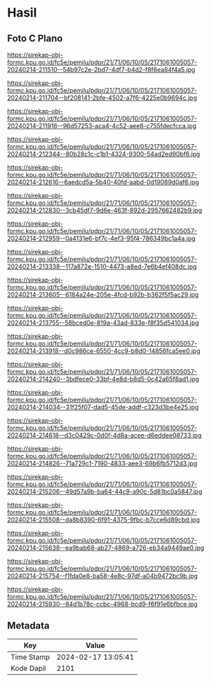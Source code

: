 # Hasil

## Foto C Plano

https://sirekap-obj-formc.kpu.go.id/fc5e/pemilu/pdpr/21/71/06/10/05/2171061005057-20240214-211510--54b97c2e-2bd7-4df7-b4d2-f8f6ea84f4a5.jpg

https://sirekap-obj-formc.kpu.go.id/fc5e/pemilu/pdpr/21/71/06/10/05/2171061005057-20240214-211704--bf208141-2bfe-4502-a7f6-4225e0b9694c.jpg

https://sirekap-obj-formc.kpu.go.id/fc5e/pemilu/pdpr/21/71/06/10/05/2171061005057-20240214-211916--96d57253-aca4-4c52-aee8-c755fdecfcca.jpg

https://sirekap-obj-formc.kpu.go.id/fc5e/pemilu/pdpr/21/71/06/10/05/2171061005057-20240214-212344--80b28c1c-c1b1-4324-9300-54ad2ed90bf6.jpg

https://sirekap-obj-formc.kpu.go.id/fc5e/pemilu/pdpr/21/71/06/10/05/2171061005057-20240214-212616--6aedcd5a-5b40-40fd-aabd-0d19089d0af6.jpg

https://sirekap-obj-formc.kpu.go.id/fc5e/pemilu/pdpr/21/71/06/10/05/2171061005057-20240214-212830--3cb45df7-9d6e-463f-892d-2957662482b9.jpg

https://sirekap-obj-formc.kpu.go.id/fc5e/pemilu/pdpr/21/71/06/10/05/2171061005057-20240214-212959--0a4131e6-bf7c-4ef3-95f4-786349bc1a4a.jpg

https://sirekap-obj-formc.kpu.go.id/fc5e/pemilu/pdpr/21/71/06/10/05/2171061005057-20240214-213338--117a872e-1510-4473-a8ed-7e6b4ef408dc.jpg

https://sirekap-obj-formc.kpu.go.id/fc5e/pemilu/pdpr/21/71/06/10/05/2171061005057-20240214-213605--6184a24e-205e-4fcd-b92b-b362f5f5ac29.jpg

https://sirekap-obj-formc.kpu.go.id/fc5e/pemilu/pdpr/21/71/06/10/05/2171061005057-20240214-213755--58bced0e-819a-43ad-833e-f8f35d541034.jpg

https://sirekap-obj-formc.kpu.go.id/fc5e/pemilu/pdpr/21/71/06/10/05/2171061005057-20240214-213918--d0c986ce-6550-4cc9-b8d0-14856fca5ee0.jpg

https://sirekap-obj-formc.kpu.go.id/fc5e/pemilu/pdpr/21/71/06/10/05/2171061005057-20240214-214240--3bdfece0-33bf-4e8d-b8d5-0c42a65f8ad1.jpg

https://sirekap-obj-formc.kpu.go.id/fc5e/pemilu/pdpr/21/71/06/10/05/2171061005057-20240214-214034--31f25f07-dad5-45de-addf-c323d3be4e25.jpg

https://sirekap-obj-formc.kpu.go.id/fc5e/pemilu/pdpr/21/71/06/10/05/2171061005057-20240214-214618--d3c0429c-0d0f-4d8a-acee-d6eddee08733.jpg

https://sirekap-obj-formc.kpu.go.id/fc5e/pemilu/pdpr/21/71/06/10/05/2171061005057-20240214-214826--71a729c1-7190-4833-aee3-69b6fb5712d3.jpg

https://sirekap-obj-formc.kpu.go.id/fc5e/pemilu/pdpr/21/71/06/10/05/2171061005057-20240214-215206--49d57a9b-ba64-44c9-a90c-5d81bc0a5847.jpg

https://sirekap-obj-formc.kpu.go.id/fc5e/pemilu/pdpr/21/71/06/10/05/2171061005057-20240214-215508--da8b8390-6f91-4375-9fbc-b7cce6d89cbd.jpg

https://sirekap-obj-formc.kpu.go.id/fc5e/pemilu/pdpr/21/71/06/10/05/2171061005057-20240214-215638--ea9bab68-ab27-4869-a726-eb34a9449ae0.jpg

https://sirekap-obj-formc.kpu.go.id/fc5e/pemilu/pdpr/21/71/06/10/05/2171061005057-20240214-215754--f1fda0e8-ba58-4e8c-97df-a04b9472bc9b.jpg

https://sirekap-obj-formc.kpu.go.id/fc5e/pemilu/pdpr/21/71/06/10/05/2171061005057-20240214-215930--84d1b78c-ccbc-4968-bcd9-f6f91e6bfbce.jpg


## Metadata

| Key        | Value               |
| ---------- | ------------------- |
| Time Stamp | 2024-02-17 13:05:41 |
| Kode Dapil | 2101                |



